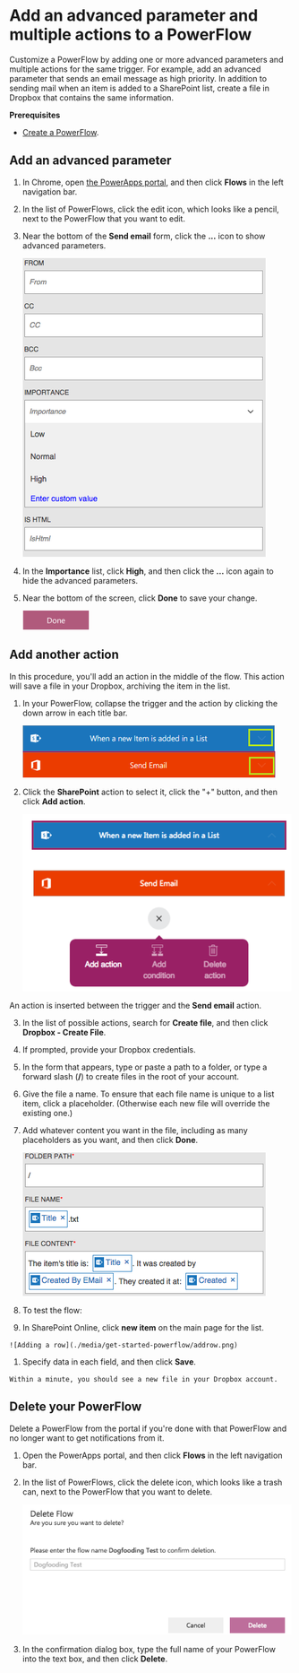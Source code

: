<properties
    pageTitle="PowerFlows: Add an advanced parameter and multiple actions"
    description="Expand an existing PowerFlow to include an advanced parameter, such as setting email to high priority, and add another action for the same trigger."
    services="powerapps"
    authors="aftowen"
    services="powerapps"
    documentationCenter="na"
    authors="AFTOwen"
    manager="dwrede"
    editor=""
    tags=""/>

<tags
   ms.service="powerapps"
   ms.devlang="na"
   ms.topic="article"
   ms.tgt_pltfrm="na"
   ms.workload="na"
   ms.date="10/21/2015"
   ms.author="anneta"/>

# Add an advanced parameter and multiple actions to a PowerFlow #
Customize a PowerFlow by adding one or more advanced parameters and multiple actions for the same trigger. For example, add an advanced parameter that sends an email message as high priority. In addition to sending mail when an item is added to a SharePoint list, create a file in Dropbox that contains the same information.

**Prerequisites**

- [Create a PowerFlow](get-started-powerflow.md).

## Add an advanced parameter

1. In Chrome, open [the PowerApps portal](https://portal.kratosapps.com/), and then click **Flows** in the left navigation bar.

2. In the list of PowerFlows, click the edit icon, which looks like a pencil, next to the PowerFlow that you want to edit.

3. Near the bottom of the **Send email** form, click the **...** icon to show advanced parameters.

    ![Sharepoint triggers](./media/advanced-parameters-powerflow/advanced.png)

4. In the **Importance** list, click **High**, and then click the **...** icon again to hide the advanced parameters.

6. Near the bottom of the screen, click **Done** to save your change.

    ![Click the done button](./media/get-started-powerflow/done2.png)

## Add another action ##

In this procedure, you'll add an action in the middle of the flow. This action will save a file in your Dropbox, archiving the item in the list.

1. In your PowerFlow, collapse the trigger and the action by clicking the down arrow in each title bar.

    ![Arrows to collapse trigger and action](./media/advanced-parameters-powerflow/down-arrows.png)

1. Click the **SharePoint** action to select it, click the "+" button, and then click **Add action**.

    ![Collapsed add](./media/advanced-parameters-powerflow/collapsed.png)

  An action is inserted between the trigger and the **Send email** action.

3. In the list of possible actions, search for **Create file**, and then click **Dropbox - Create File**.

1. If prompted, provide your Dropbox credentials.

4. In the form that appears, type or paste a path to a folder, or type a forward slash (**/**) to create files in the root of your account.

5. Give the file a name. To ensure that each file name is unique to a list item, click a placeholder. (Otherwise each new file will override the existing one.)

6. Add whatever content you want in the file, including as many placeholders as you want, and then click **Done**.

    ![Token added to the field](./media/advanced-parameters-powerflow/dropbox.png)

8. To test the flow:
  1. In SharePoint Online, click **new item** on the main page for the list.

    ![Adding a row](./media/get-started-powerflow/addrow.png)

  1. Specify data in each field, and then click **Save**.

    Within a minute, you should see a new file in your Dropbox account.

## Delete your PowerFlow ##

Delete a PowerFlow from the portal if you're done with that PowerFlow and no longer want to get notifications from it.
1. Open the PowerApps portal, and then click **Flows** in the left navigation bar.

2. In the list of PowerFlows, click the delete icon, which looks like a trash can, next to the PowerFlow that you want to delete.

    ![Delete confirmation](./media/advanced-parameters-powerflow/delete.png)

3. In the confirmation dialog box, type the full name of your PowerFlow into the text box, and then click **Delete**.

